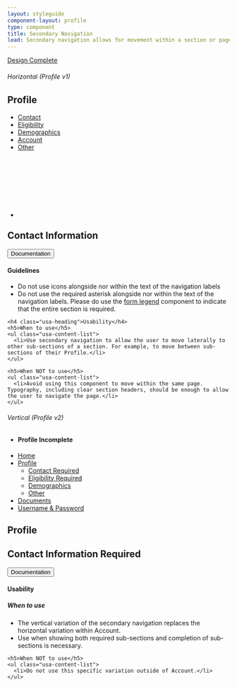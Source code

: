 ```yaml
---
layout: styleguide
component-layout: profile
type: component
title: Secondary Navigation
lead: Secondary navigation allows for movement within a section or page.
---
```


<a href="{{ site.baseurl }}/getting-started/#maturity" class="usa-label maturity design_complete">
  Design Complete
</a>

<h6 class="usa-heading-alt">Horizontal (Profile v1)</h6>
<div class="preview">
  <section class="usajobs-canvas">
    <h1>Profile</h1>
    <nav class="usajobs-nav-secondary" role="navigation" data-object="nav-secondary" data-target="#usajobs-nav-secondary-menu--profile">
      <div class="usajobs-nav-secondary__body" id="usajobs-menu-profile">
        <ul class="usajobs-nav-secondary__menu">
          <li class="usajobs-nav-secondary__container">
            <a class="usajobs-nav-secondary__item is-active" href="#contact">
              Contact
            </a>
          </li>
          <li class="usajobs-nav-secondary__container">
            <a class="usajobs-nav-secondary__item" href="#eligibility">
              Eligibility
            </a>
          </li>
          <li class="usajobs-nav-secondary__container">
            <a class="usajobs-nav-secondary__item" href="#demographics">
              Demographics
            </a>
          </li>
          <li class="usajobs-nav-secondary__container">
            <a class="usajobs-nav-secondary__item" href="#account">
              Account
            </a>
          </li>
          <li class="usajobs-nav-secondary__container">
            <a class="usajobs-nav-secondary__item" href="#other">
              Other
            </a>
          </li>
          <li class="usajobs-nav-secondary__container more is-hidden">
            <a class="usajobs-nav-secondary__more-toggle" href="#more" data-behavior="nav-secondary.toggle" data-target="#usajobs-nav-secondary-menu--profile">
              <svg class="usajobs-icon">
                <use xlink:href="#plus"></use>
              </svg>
            </a>
            <ul class="usajobs-nav-secondary__more-container" id="usajobs-nav-secondary-menu--profile" data-state="is-closed">
            </ul>
          </li>
        </ul>
      </div>
    </nav>
    <div class="content">
      <h2>Contact Information</h2>
    </div>
  </section>
</div>

<div class="usa-accordion-bordered usa-accordion-docs">
  <button class="usa-button-unstyled usa-accordion-button"
      aria-expanded="true" aria-controls="doc-0">
    Documentation
  </button>
  <div id="doc-0" aria-hidden="false" class="usa-accordion-content">
    <h4 class="usa-heading">Guidelines</h4>
    <ul class="usa-content-list">
      <li>Do not use icons alongside nor within the text of the navigation labels</li>
      <li>Do not use the required asterisk alongside nor within the text of the navigation labels. Please do use the <a href="{{ site.baseurl }}/form-controls#usajobs-form-legend-documentation">form legend</a> component to indicate that the entire section is required.</li>
    </ul>

    <h4 class="usa-heading">Usability</h4>
    <h5>When to use</h5>
    <ul class="usa-content-list">
      <li>Use secondary navigation to allow the user to move laterally to other sub-sections of a section. For example, to move between sub-sections of their Profile.</li>
    </ul>

    <h5>When NOT to use</h5>
    <ul class="usa-content-list">
      <li>Avoid using this component to move within the same page. Typography, including clear section headers, should be enough to allow the user to navigate the page.</li>
    </ul>
  </div>
</div>

<h6 class="usa-heading-alt">Vertical (Profile v2)</h6>
<div class="preview compact">
  <section class="usajobs-canvas">
    <main class="usajobs-profile" id="main-content" role="main">
      <div class="usajobs-profile-sidenav has-secondary-nav">
        <ul class="usajobs-profile-sidenav__list">
          <li class="usajobs-profile-sidenav__item usajobs-profile-sidenav__profile-container incomplete">
            <h4 class="usajobs-profile-sidenav__profile-status">Profile Incomplete</h4>
          </li>
          <li class="usajobs-profile-sidenav__item">
            <a href="http://usajobs.github.io/american-discovery-trail/signed-in/home/" class="usajobs-profile-sidenav__link home">
              <span class="usajobs-profile-sidenav__icon">
                <i class="fa fa-home"></i>
              </span>Home
            </a>
          </li>
          <li class="usajobs-profile-sidenav__item is-active">
            <a href="#current-page" class="usajobs-profile-sidenav__link profile">
              <span class="usajobs-profile-sidenav__icon">
                <i class="fa fa-user"></i>
              </span>Profile
            </a>
            <ul class="usajobs-profile-sidenav__sub-menu" data-state="is-open">
              <li class="usajobs-profile-sidenav__sub-item">
                <a href="#contact" class="usajobs-profile-sidenav__sub-link is-active is-required">
                  <span class="usajobs-profile-sidenav__sub-icon is-complete"></span> Contact
                  <span class="usajobs-profile-sidenav__sub-text">
                    Required
                  </span>
                </a>
              </li>
              <li class="usajobs-profile-sidenav__sub-item">
                <a href="http://usajobs.github.io/american-discovery-trail/profile/eligibility/" class="usajobs-profile-sidenav__sub-link is-required">
                  <span class="usajobs-profile-sidenav__sub-icon is-incomplete"></span> Eligibility
                  <span class="usajobs-profile-sidenav__sub-text">
                    Required
                  </span>
                </a>
              </li>
              <li class="usajobs-profile-sidenav__sub-item">
                <a href="http://usajobs.github.io/american-discovery-trail/profile/demographics/" class="usajobs-profile-sidenav__sub-link">
                  <span class="usajobs-profile-sidenav__sub-icon is-complete"></span> Demographics
                </a>
              </li>
              <li class="usajobs-profile-sidenav__sub-item">
                <a href="http://usajobs.github.io/american-discovery-trail/profile/other/" class="usajobs-profile-sidenav__sub-link">
                  <span class="usajobs-profile-sidenav__sub-icon is-incomplete"></span> Other
                </a>
              </li>
            </ul>
          </li>
          <li class="usajobs-profile-sidenav__item">
            <a href="http://usajobs.github.io/american-discovery-trail/documents/" class="usajobs-profile-sidenav__link documents">
              <span class="usajobs-profile-sidenav__icon">
                <i class="fa fa-file"></i>
              </span>Documents
            </a>
          </li>
          <li class="usajobs-profile-sidenav__item">
            <a href="http://usajobs.github.io/american-discovery-trail/username/" class="usajobs-profile-sidenav__link username">
              <span class="usajobs-profile-sidenav__icon">
                <i class="fa fa-lock"></i>
              </span>Username &amp; Password
            </a>
          </li>
        </ul>
      </div>
      <div class="usajobs-content-gutter usajobs-profile__body">
        <h1 class="usajobs-profile__title">
          Profile
        </h1>
        <div class="usajobs-profile__section-contents">
          <h2 class="usajobs-profile__section-title is-complete">
            Contact Information
            <span class="usajobs-profile__required-section">
              Required
            </span>
          </h2>
        </div>
      </div>
    </main>
  </section>
</div>

<div class="usa-accordion-bordered usa-accordion-docs">
  <button class="usa-button-unstyled usa-accordion-button"
      aria-expanded="true" aria-controls="doc-1">
    Documentation
  </button>
  <div id="doc-1" aria-hidden="false" class="usa-accordion-content">
    <h4 class="usa-heading">Usability</h4>
    <h5>When to use</h5>
    <ul class="usa-content-list">
      <li>The vertical variation of the secondary navigation replaces the horizontal variation within Account.</li>
      <li>Use when showing both required sub-sections and completion of sub-sections is necessary.</li>
    </ul>

    <h5>When NOT to use</h5>
    <ul class="usa-content-list">
      <li>Do not use this specific variation outside of Account.</li>
    </ul>
  </div>
</div>
